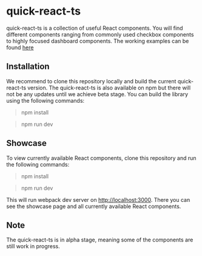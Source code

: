 # quick-react-ts
quick-react-ts is a collection of useful React components. You will find different components ranging from commonly used checkbox components to highly focused dashboard components. The working examples can be found [here](https://acceleratio.github.io/quick-react.ts/)

## Installation
We recommend to clone this repository locally and build the current quick-react-ts version.
The quick-react-ts is also available on npm but there will not be any updates until we achieve beta stage.
You can build the library using the following commands:
>npm install

>npm run dev

## Showcase
To view currently available React components, clone this repository and run the following commands:
> npm install

> npm run dev

This will run webpack dev server on [http://localhost:3000](http://localhost:3000). There you can see the showcase page and all currently available React components.

## Note
The quick-react-ts is in alpha stage, meaning some of the components are still work in progress.
